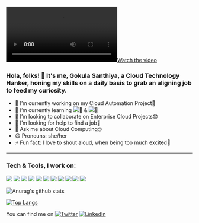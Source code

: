 [![Watch the video](https://github.com/gokulasanthiya29/GitHubRepo/COOLGIRL.mp4)](https://github.com/gokulasanthiya29/GitHubRepo/COOLGIRL.mp4)
### Hola, folks! 👋 It's me, Gokula Santhiya, a Cloud Technology Hanker, honing my skills on a daily basis to grab an aligning job to feed my curiosity. 
- 🔭 I’m currently working on my Cloud Automation Project:star_struck:
- 🌱 I’m currently learning  ![](https://img.shields.io/badge/<DevOps>-<Docker>-<yellow>):whale2: & ![](https://img.shields.io/badge/<DevOps>-<Ansible>-<yellow>):yellow_heart:
- 👯 I’m looking to collaborate on Enterprise Cloud Projects:sunglasses:
- 🤔 I’m looking for help to find a job:monocle_face:
- 💬 Ask me about Cloud Computing:nerd_face:
- 😄 Pronouns: she/her
- ⚡ Fun fact: I love to shout aloud, when being too much excited:zany_face:
--------------------------------------
### Tech & Tools, I work on:
![](https://img.shields.io/badge/<OS>-<Linux>-<yellow>)
![](https://img.shields.io/badge/<OS>-<Windows>-<yellow>)
![](https://img.shields.io/badge/<Code>-<Python>-<pink>)
![](https://img.shields.io/badge/<Framework>-<Flask>-<yellow>)
![](https://img.shields.io/badge/<CloudComputing>-<AWS>-<yellow>)
![](https://img.shields.io/badge/<CloudComputing>-<GCP>-<pink>)
![](https://img.shields.io/badge/<DevOps>-<Terraform>-<pink>)
![](https://img.shields.io/badge/<VCS>-<Git>-<pink>)
![](https://img.shields.io/badge/<CI/CD>-<CircleCi>-<pink>)
![](https://img.shields.io/badge/<WebTechnology>-<HTML>-<pink>)
![](https://img.shields.io/badge/<WebTechnology>-<CSS>-<pink>)

![Anurag's github stats](https://github-readme-stats.vercel.app/api?username=gokulasanthiya29&show_icons=true&theme=merko)

[![Top Langs](https://github-readme-stats.vercel.app/api/top-langs/?username=gokulasanthiya29&layout=compact&theme=merko)](https://github.com/anuraghazra/github-readme-stats)

<!--
**gokulasanthiya29/gokulasanthiya29** is a ✨ _special_ ✨ repository because its `README.md` (this file) appears on your GitHub profile.

Here are some ideas to get you started:
-->

You can find me on [![Twitter][1.2]][1] [![LinkedIn][2.2]][2]

<!-- Icons -->

[1.2]: http://i.imgur.com/wWzX9uB.png (twitter icon without padding)
[2.2]: https://raw.githubusercontent.com/MartinHeinz/MartinHeinz/master/linkedin-3-16.png (LinkedIn icon without padding)

<!-- Links to your social media accounts -->

[1]: https://twitter.com/SanthiyaGokula
[2]: https://www.linkedin.com/in/gokula-santhiya-017392184










